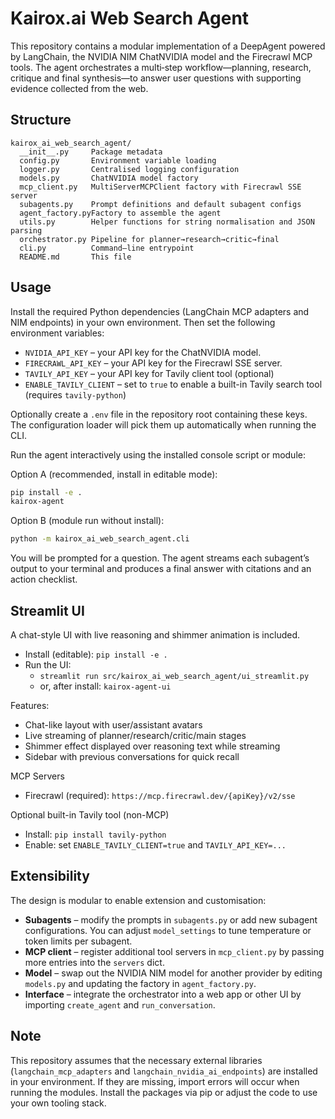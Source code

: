 # Kairox.ai Web Search Agent

This repository contains a modular implementation of a DeepAgent powered
by LangChain, the NVIDIA NIM ChatNVIDIA model and the Firecrawl MCP
tools.  The agent orchestrates a multi‑step workflow—planning,
research, critique and final synthesis—to answer user questions with
supporting evidence collected from the web.

## Structure

```
kairox_ai_web_search_agent/
  __init__.py     Package metadata
  config.py       Environment variable loading
  logger.py       Centralised logging configuration
  models.py       ChatNVIDIA model factory
  mcp_client.py   MultiServerMCPClient factory with Firecrawl SSE server
  subagents.py    Prompt definitions and default subagent configs
  agent_factory.pyFactory to assemble the agent
  utils.py        Helper functions for string normalisation and JSON parsing
  orchestrator.py Pipeline for planner→research→critic→final
  cli.py          Command–line entrypoint
  README.md       This file
```

## Usage

Install the required Python dependencies (LangChain MCP adapters and
NIM endpoints) in your own environment.  Then set the following
environment variables:

- `NVIDIA_API_KEY` – your API key for the ChatNVIDIA model.
- `FIRECRAWL_API_KEY` – your API key for the Firecrawl SSE server.
- `TAVILY_API_KEY` – your API key for Tavily client tool (optional)
- `ENABLE_TAVILY_CLIENT` – set to `true` to enable a built-in Tavily search tool (requires `tavily-python`)

Optionally create a `.env` file in the repository root containing these
keys.  The configuration loader will pick them up automatically when
running the CLI.

Run the agent interactively using the installed console script or module:

Option A (recommended, install in editable mode):

```bash
pip install -e .
kairox-agent
```

Option B (module run without install):

```bash
python -m kairox_ai_web_search_agent.cli
```

You will be prompted for a question. The agent streams each subagent’s
output to your terminal and produces a final answer with citations and
an action checklist.

## Streamlit UI

A chat-style UI with live reasoning and shimmer animation is included.

- Install (editable): `pip install -e .`
- Run the UI:
  - `streamlit run src/kairox_ai_web_search_agent/ui_streamlit.py`
  - or, after install: `kairox-agent-ui`

Features:
- Chat-like layout with user/assistant avatars
- Live streaming of planner/research/critic/main stages
- Shimmer effect displayed over reasoning text while streaming
- Sidebar with previous conversations for quick recall

MCP Servers
- Firecrawl (required): `https://mcp.firecrawl.dev/{apiKey}/v2/sse`

Optional built-in Tavily tool (non-MCP)
- Install: `pip install tavily-python`
- Enable: set `ENABLE_TAVILY_CLIENT=true` and `TAVILY_API_KEY=...`

## Extensibility

The design is modular to enable extension and customisation:

- **Subagents** – modify the prompts in `subagents.py` or add new
  subagent configurations.  You can adjust `model_settings` to tune
  temperature or token limits per subagent.
- **MCP client** – register additional tool servers in
  `mcp_client.py` by passing more entries into the `servers` dict.
- **Model** – swap out the NVIDIA NIM model for another provider by
  editing `models.py` and updating the factory in `agent_factory.py`.
- **Interface** – integrate the orchestrator into a web app or other
  UI by importing `create_agent` and `run_conversation`.

## Note

This repository assumes that the necessary external libraries
(`langchain_mcp_adapters` and `langchain_nvidia_ai_endpoints`) are
installed in your environment.  If they are missing, import errors will
occur when running the modules.  Install the packages via pip or
adjust the code to use your own tooling stack.
